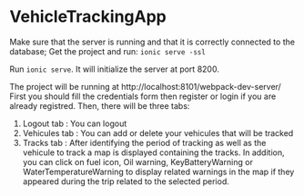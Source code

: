 # VehicleTrackingApp
Make sure that the server is running and that it is correctly connected to the database;
Get the project and run: `ionic serve -ssl` 

Run `ionic serve`. It will initialize the server at port 8200.

The project will be running at http://localhost:8101/webpack-dev-server/
First you should fill the credentials form then register or login if you are already registred.
Then, there will be three tabs: 
1. Logout tab : You can logout
2. Vehicules tab : You can add or delete your vehicules that will be tracked
3. Tracks tab : After identifying the period of tracking as well as the vehicule to track a map is displayed containing the tracks. In addition, you can click on fuel icon, Oil warning, KeyBatteryWarning or WaterTemperatureWarning to display related warnings in the map if they appeared during the trip related to the selected period.
